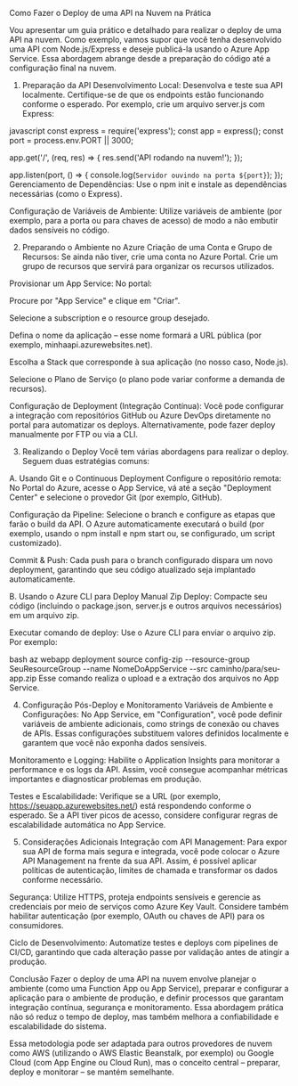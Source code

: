 Como Fazer o Deploy de uma API na Nuvem na Prática

Vou apresentar um guia prático e detalhado para realizar o deploy de uma API na nuvem. Como exemplo, vamos supor que você tenha desenvolvido uma API com Node.js/Express e deseje publicá-la usando o Azure App Service. Essa abordagem abrange desde a preparação do código até a configuração final na nuvem.

1. Preparação da API
Desenvolvimento Local: Desenvolva e teste sua API localmente. Certifique-se de que os endpoints estão funcionando conforme o esperado. Por exemplo, crie um arquivo server.js com Express:

javascript
const express = require('express');
const app = express();
const port = process.env.PORT || 3000;

app.get('/', (req, res) => {
  res.send('API rodando na nuvem!');
});

app.listen(port, () => {
  console.log(`Servidor ouvindo na porta ${port}`);
});
Gerenciamento de Dependências: Use o npm init e instale as dependências necessárias (como o Express).

Configuração de Variáveis de Ambiente: Utilize variáveis de ambiente (por exemplo, para a porta ou para chaves de acesso) de modo a não embutir dados sensíveis no código.

2. Preparando o Ambiente no Azure
Criação de uma Conta e Grupo de Recursos: Se ainda não tiver, crie uma conta no Azure Portal. Crie um grupo de recursos que servirá para organizar os recursos utilizados.

Provisionar um App Service: No portal:

Procure por "App Service" e clique em "Criar".

Selecione a subscription e o resource group desejado.

Defina o nome da aplicação – esse nome formará a URL pública (por exemplo, minhaapi.azurewebsites.net).

Escolha a Stack que corresponde à sua aplicação (no nosso caso, Node.js).

Selecione o Plano de Serviço (o plano pode variar conforme a demanda de recursos).

Configuração de Deployment (Integração Contínua): Você pode configurar a integração com repositórios GitHub ou Azure DevOps diretamente no portal para automatizar os deploys. Alternativamente, pode fazer deploy manualmente por FTP ou via a CLI.

3. Realizando o Deploy
Você tem várias abordagens para realizar o deploy. Seguem duas estratégias comuns:

A. Usando Git e o Continuous Deployment
Configure o repositório remota: No Portal do Azure, acesse o App Service, vá até a seção "Deployment Center" e selecione o provedor Git (por exemplo, GitHub).

Configuração da Pipeline: Selecione o branch e configure as etapas que farão o build da API. O Azure automaticamente executará o build (por exemplo, usando o npm install e npm start ou, se configurado, um script customizado).

Commit & Push: Cada push para o branch configurado dispara um novo deployment, garantindo que seu código atualizado seja implantado automaticamente.

B. Usando o Azure CLI para Deploy Manual
Zip Deploy: Compacte seu código (incluindo o package.json, server.js e outros arquivos necessários) em um arquivo zip.

Executar comando de deploy: Use o Azure CLI para enviar o arquivo zip. Por exemplo:

bash
az webapp deployment source config-zip --resource-group SeuResourceGroup --name NomeDoAppService --src caminho/para/seu-app.zip
Esse comando realiza o upload e a extração dos arquivos no App Service.

4. Configuração Pós-Deploy e Monitoramento
Variáveis de Ambiente e Configurações: No App Service, em "Configuration", você pode definir variáveis de ambiente adicionais, como strings de conexão ou chaves de APIs. Essas configurações substituem valores definidos localmente e garantem que você não exponha dados sensíveis.

Monitoramento e Logging: Habilite o Application Insights para monitorar a performance e os logs da API. Assim, você consegue acompanhar métricas importantes e diagnosticar problemas em produção.

Testes e Escalabilidade: Verifique se a URL (por exemplo, https://seuapp.azurewebsites.net/) está respondendo conforme o esperado. Se a API tiver picos de acesso, considere configurar regras de escalabilidade automática no App Service.

5. Considerações Adicionais
Integração com API Management: Para expor sua API de forma mais segura e integrada, você pode colocar o Azure API Management na frente da sua API. Assim, é possível aplicar políticas de autenticação, limites de chamada e transformar os dados conforme necessário.

Segurança: Utilize HTTPS, proteja endpoints sensíveis e gerencie as credenciais por meio de serviços como Azure Key Vault. Considere também habilitar autenticação (por exemplo, OAuth ou chaves de API) para os consumidores.

Ciclo de Desenvolvimento: Automatize testes e deploys com pipelines de CI/CD, garantindo que cada alteração passe por validação antes de atingir a produção.

Conclusão
Fazer o deploy de uma API na nuvem envolve planejar o ambiente (como uma Function App ou App Service), preparar e configurar a aplicação para o ambiente de produção, e definir processos que garantam integração contínua, segurança e monitoramento. Essa abordagem prática não só reduz o tempo de deploy, mas também melhora a confiabilidade e escalabilidade do sistema.

Essa metodologia pode ser adaptada para outros provedores de nuvem como AWS (utilizando o AWS Elastic Beanstalk, por exemplo) ou Google Cloud (com App Engine ou Cloud Run), mas o conceito central – preparar, deploy e monitorar – se mantém semelhante.
